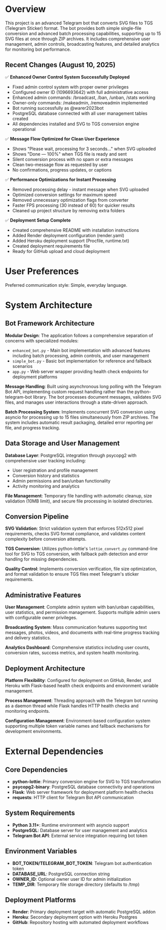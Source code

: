 # Overview

This project is an advanced Telegram bot that converts SVG files to TGS (Telegram Sticker) format. The bot provides both simple single-file conversion and advanced batch processing capabilities, supporting up to 15 SVG files at once through ZIP archives. It includes comprehensive user management, admin controls, broadcasting features, and detailed analytics for monitoring bot performance.

## Recent Changes (August 10, 2025)

✅ **Enhanced Owner Control System Successfully Deployed**
- Fixed admin control system with proper owner privileges
- Configured owner ID (1096693642) with full administrative access
- Enhanced admin commands: /broadcast, /ban, /unban, /stats working
- Owner-only commands: /makeadmin, /removeadmin implemented
- Bot running successfully as @warer2023bot
- PostgreSQL database connected with all user management tables created
- All dependencies installed and SVG to TGS conversion engine operational

✅ **Message Flow Optimized for Clean User Experience**
- Shows "Please wait, processing for 3 seconds..." when SVG uploaded
- Shows "Done — 100%" when TGS file is ready and sent
- Silent conversion process with no spam or extra messages
- Clean two-message flow as requested by user
- No confirmations, progress updates, or captions

✅ **Performance Optimizations for Instant Processing**
- Removed processing delay - instant message when SVG uploaded
- Optimized conversion settings for maximum speed
- Removed unnecessary optimization flags from converter
- Faster FPS processing (30 instead of 60) for quicker results
- Cleaned up project structure by removing extra folders

✅ **Deployment Setup Complete**
- Created comprehensive README with installation instructions
- Added Render deployment configuration (render.yaml)
- Added Heroku deployment support (Procfile, runtime.txt)
- Created deployment requirements file
- Ready for GitHub upload and cloud deployment

# User Preferences

Preferred communication style: Simple, everyday language.

# System Architecture

## Bot Framework Architecture

**Modular Design**: The application follows a comprehensive separation of concerns with specialized modules:
- `enhanced_bot.py` - Main bot implementation with advanced features including batch processing, admin controls, and user management
- `simple_bot.py` - Basic bot implementation for reference and fallback scenarios
- `app.py` - Web server wrapper providing health check endpoints for deployment platforms

**Message Handling**: Built using asynchronous long polling with the Telegram Bot API, implementing custom request handling rather than the python-telegram-bot library. The bot processes document messages, validates SVG files, and manages user interactions through a state-driven approach.

**Batch Processing System**: Implements concurrent SVG conversion using asyncio for processing up to 15 files simultaneously from ZIP archives. The system includes automatic result packaging, detailed error reporting per file, and progress tracking.

## Data Storage and User Management

**Database Layer**: PostgreSQL integration through psycopg2 with comprehensive user tracking including:
- User registration and profile management
- Conversion history and statistics
- Admin permissions and ban/unban functionality
- Activity monitoring and analytics

**File Management**: Temporary file handling with automatic cleanup, size validation (10MB limit), and secure file processing in isolated directories.

## Conversion Pipeline

**SVG Validation**: Strict validation system that enforces 512x512 pixel requirements, checks SVG format compliance, and validates content complexity before conversion attempts.

**TGS Conversion**: Utilizes python-lottie's `lottie_convert.py` command-line tool for SVG to TGS conversion, with fallback path detection and error handling for missing dependencies.

**Quality Control**: Implements conversion verification, file size optimization, and format validation to ensure TGS files meet Telegram's sticker requirements.

## Administrative Features

**User Management**: Complete admin system with ban/unban capabilities, user statistics, and permission management. Supports multiple admin users with configurable owner privileges.

**Broadcasting System**: Mass communication features supporting text messages, photos, videos, and documents with real-time progress tracking and delivery statistics.

**Analytics Dashboard**: Comprehensive statistics including user counts, conversion rates, success metrics, and system health monitoring.

## Deployment Architecture

**Platform Flexibility**: Configured for deployment on GitHub, Render, and Heroku with Flask-based health check endpoints and environment variable management.

**Process Management**: Threading approach with the Telegram bot running as a daemon thread while Flask handles HTTP health checks and monitoring endpoints.

**Configuration Management**: Environment-based configuration system supporting multiple token variable names and fallback mechanisms for development environments.

# External Dependencies

## Core Dependencies
- **python-lottie**: Primary conversion engine for SVG to TGS transformation
- **psycopg2-binary**: PostgreSQL database connectivity and operations
- **Flask**: Web server framework for deployment platform health checks
- **requests**: HTTP client for Telegram Bot API communication

## System Requirements
- **Python 3.11+**: Runtime environment with asyncio support
- **PostgreSQL**: Database server for user management and analytics
- **Telegram Bot API**: External service integration requiring bot token

## Environment Variables
- **BOT_TOKEN/TELEGRAM_BOT_TOKEN**: Telegram bot authentication token
- **DATABASE_URL**: PostgreSQL connection string
- **OWNER_ID**: Optional owner user ID for admin initialization
- **TEMP_DIR**: Temporary file storage directory (defaults to /tmp)

## Deployment Platforms
- **Render**: Primary deployment target with automatic PostgreSQL addon
- **Heroku**: Secondary deployment option with Heroku Postgres
- **GitHub**: Repository hosting with automated deployment workflows